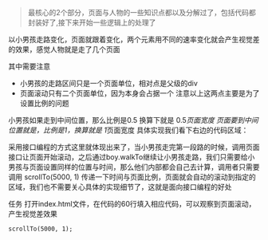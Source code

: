 >最核心的2个部分，页面与人物的一些知识点都以及分解过了，包括代码都封装好了,接下来开始一些逻辑上的处理了

以小男孩走路变化，页面就跟着变化，两个元素用不同的速率变化就会产生视觉差的效果，感觉人物就是走了几个页面

其中需要注意

* 小男孩的走路区间只是一个页面单位，相对点是父级的div
* 页面滚动只有二个页面单位，因为本身会占据一个
注意以上这两点主要是为了设置比例的问题

小男孩如果走到中间位置，那么比例是0.5 换算下就是  0.5*页面宽度
页面要到中间位置就是，比例是1，换算就是 1*页面宽度
具体实现我们看下右边的代码区域：

采用接口编程的方式这里就体现出来了，当小男孩走完第一段路的时候，调用页面接口让页面开始滚动，之后通过boy.walkTo继续让小男孩走路，我们只需要给小男孩与页面设置同样的位置与时间，那么他们内部都会自己去计算，调用者只需要调用 scrollTo(5000, 1) 传递一下时间与页面比例，页面就会自动的滚动到指定的区域，我们也不需要关心具体的实现细节了，这就是面向接口编程的好处

任务
打开index.html文件，在代码的60行填入相应代码，可以观察到页面滚动，产生视觉差效果

    scrollTo(5000, 1);
